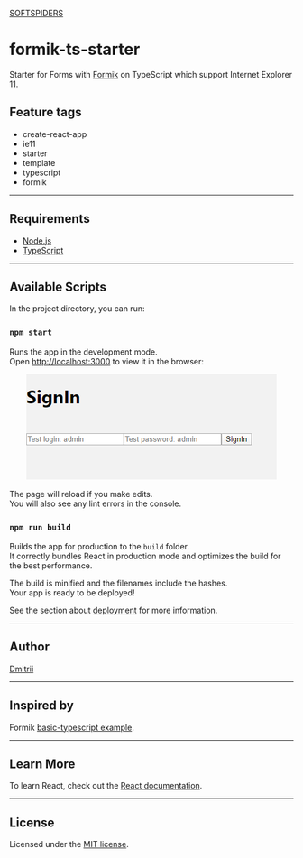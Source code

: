 [SOFTSPIDERS](https://github.com/softspiders/softspiders)

# formik-ts-starter

Starter for Forms with [Formik](https://github.com/jaredpalmer/formik) on TypeScript which support Internet Explorer 11.

## Feature tags

- create-react-app
- ie11
- starter
- template
- typescript
- formik

---

## Requirements

- [Node.js](https://nodejs.org/en/download/package-manager/)
- [TypeScript](https://www.typescriptlang.org/)

---

## Available Scripts

In the project directory, you can run:

### `npm start`

Runs the app in the development mode.<br />
Open [http://localhost:3000](http://localhost:3000) to view it in the browser:

<p align="center">
   <div">
   <img alt="Screenshot of the application code run in a browser" src="images/Example.png" />
   </div>
</p>

The page will reload if you make edits.<br />
You will also see any lint errors in the console.

### `npm run build`

Builds the app for production to the `build` folder.<br />
It correctly bundles React in production mode and optimizes the build for the best performance.

The build is minified and the filenames include the hashes.<br />
Your app is ready to be deployed!

See the section about [deployment](https://facebook.github.io/create-react-app/docs/deployment) for more information.

---

## Author

[Dmitrii](https://github.com/dmitrii92)

---

## Inspired by

Formik [basic-typescript example](https://github.com/jaredpalmer/formik/tree/master/examples/basic-typescript).

---

## Learn More

To learn React, check out the [React documentation](https://reactjs.org/).

---

## License

Licensed under the [MIT license](./LICENSE).
